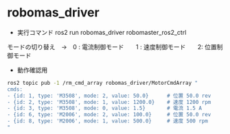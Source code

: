 # robomas_driver

- 実行コマンド
ros2 run robomas_driver robomaster_ros2_ctrl

モードの切り替え　→　0 : 電流制御モード　　1 : 速度制御モード　　2: 位置制御モード

- 動作確認用
```bash
ros2 topic pub -1 /rm_cmd_array robomas_driver/MotorCmdArray "
cmds:
- {id: 1, type: 'M3508', mode: 2, value: 50.0}      # 位置 50.0 rev
- {id: 2, type: 'M3508', mode: 1, value: 1200.0}    # 速度 1200 rpm
- {id: 3, type: 'M3508', mode: 0, value: 1.5}       # 電流 1.5 A
- {id: 6, type: 'M2006', mode: 2, value: 100.0}     # 位置 50.0 rev
- {id: 8, type: 'M2006', mode: 1, value: 500.0}     # 速度 500 rpm
"
```
